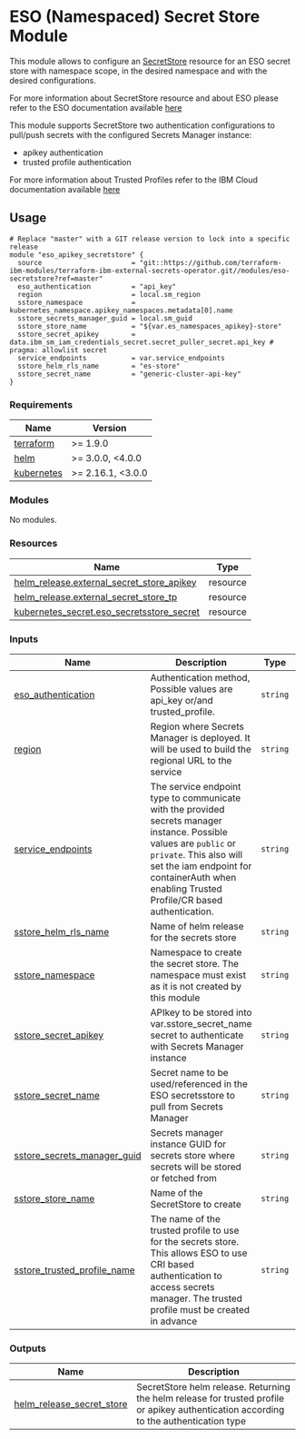 # ESO (Namespaced) Secret Store Module

This module allows to configure an [SecretStore](https://external-secrets.io/latest/api/secretstore/) resource for an ESO secret store with namespace scope, in the desired namespace and with the desired configurations.

For more information about SecretStore resource and about ESO please refer to the ESO documentation available [here](https://external-secrets.io/v0.8.3/guides/introduction/)

This module supports SecretStore two authentication configurations to pull/push secrets with the configured Secrets Manager instance:
- apikey authentication
- trusted profile authentication

For more information about Trusted Profiles refer to the IBM Cloud documentation available [here](https://cloud.ibm.com/docs/account?topic=account-create-trusted-profile&interface=ui)

## Usage

```hcl
# Replace "master" with a GIT release version to lock into a specific release
module "eso_apikey_secretstore" {
  source                      = "git::https://github.com/terraform-ibm-modules/terraform-ibm-external-secrets-operator.git//modules/eso-secretstore?ref=master"
  eso_authentication          = "api_key"
  region                      = local.sm_region
  sstore_namespace            = kubernetes_namespace.apikey_namespaces.metadata[0].name
  sstore_secrets_manager_guid = local.sm_guid
  sstore_store_name           = "${var.es_namespaces_apikey}-store"
  sstore_secret_apikey        = data.ibm_sm_iam_credentials_secret.secret_puller_secret.api_key # pragma: allowlist secret
  service_endpoints           = var.service_endpoints
  sstore_helm_rls_name        = "es-store"
  sstore_secret_name          = "generic-cluster-api-key"
}
```

<!-- BEGINNING OF PRE-COMMIT-TERRAFORM DOCS HOOK -->
### Requirements

| Name | Version |
|------|---------|
| <a name="requirement_terraform"></a> [terraform](#requirement\_terraform) | >= 1.9.0 |
| <a name="requirement_helm"></a> [helm](#requirement\_helm) | >= 3.0.0, <4.0.0 |
| <a name="requirement_kubernetes"></a> [kubernetes](#requirement\_kubernetes) | >= 2.16.1, <3.0.0 |

### Modules

No modules.

### Resources

| Name | Type |
|------|------|
| [helm_release.external_secret_store_apikey](https://registry.terraform.io/providers/hashicorp/helm/latest/docs/resources/release) | resource |
| [helm_release.external_secret_store_tp](https://registry.terraform.io/providers/hashicorp/helm/latest/docs/resources/release) | resource |
| [kubernetes_secret.eso_secretsstore_secret](https://registry.terraform.io/providers/hashicorp/kubernetes/latest/docs/resources/secret) | resource |

### Inputs

| Name | Description | Type | Default | Required |
|------|-------------|------|---------|:--------:|
| <a name="input_eso_authentication"></a> [eso\_authentication](#input\_eso\_authentication) | Authentication method, Possible values are api\_key or/and trusted\_profile. | `string` | `"trusted_profile"` | no |
| <a name="input_region"></a> [region](#input\_region) | Region where Secrets Manager is deployed. It will be used to build the regional URL to the service | `string` | n/a | yes |
| <a name="input_service_endpoints"></a> [service\_endpoints](#input\_service\_endpoints) | The service endpoint type to communicate with the provided secrets manager instance. Possible values are `public` or `private`. This also will set the iam endpoint for containerAuth when enabling Trusted Profile/CR based authentication. | `string` | `"public"` | no |
| <a name="input_sstore_helm_rls_name"></a> [sstore\_helm\_rls\_name](#input\_sstore\_helm\_rls\_name) | Name of helm release for the secrets store | `string` | `"external-secret-store"` | no |
| <a name="input_sstore_namespace"></a> [sstore\_namespace](#input\_sstore\_namespace) | Namespace to create the secret store. The namespace must exist as it is not created by this module | `string` | n/a | yes |
| <a name="input_sstore_secret_apikey"></a> [sstore\_secret\_apikey](#input\_sstore\_secret\_apikey) | APIkey to be stored into var.sstore\_secret\_name secret to authenticate with Secrets Manager instance | `string` | `null` | no |
| <a name="input_sstore_secret_name"></a> [sstore\_secret\_name](#input\_sstore\_secret\_name) | Secret name to be used/referenced in the ESO secretsstore to pull from Secrets Manager | `string` | `"ibm-secret"` | no |
| <a name="input_sstore_secrets_manager_guid"></a> [sstore\_secrets\_manager\_guid](#input\_sstore\_secrets\_manager\_guid) | Secrets manager instance GUID for secrets store where secrets will be stored or fetched from | `string` | n/a | yes |
| <a name="input_sstore_store_name"></a> [sstore\_store\_name](#input\_sstore\_store\_name) | Name of the SecretStore to create | `string` | n/a | yes |
| <a name="input_sstore_trusted_profile_name"></a> [sstore\_trusted\_profile\_name](#input\_sstore\_trusted\_profile\_name) | The name of the trusted profile to use for the secrets store. This allows ESO to use CRI based authentication to access secrets manager. The trusted profile must be created in advance | `string` | `null` | no |

### Outputs

| Name | Description |
|------|-------------|
| <a name="output_helm_release_secret_store"></a> [helm\_release\_secret\_store](#output\_helm\_release\_secret\_store) | SecretStore helm release. Returning the helm release for trusted profile or apikey authentication according to the authentication type |
<!-- END OF PRE-COMMIT-TERRAFORM DOCS HOOK -->
